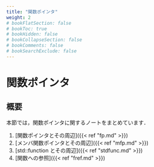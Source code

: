 ```yaml
---
title: "関数ポインタ"
weight: 2
# bookFlatSection: false
# bookToc: true
# bookHidden: false
# bookCollapseSection: false
# bookComments: false
# bookSearchExclude: false
---
```


# 関数ポインタ

## 概要

本節では，関数ポインタに関するノートをまとめています．

1. [関数ポインタとその周辺]({{< ref "fp.md" >}})
2. [メンバ関数ポインタとその周辺]({{< ref "mfp.md" >}})
3. [std::function とその周辺]({{< ref "stdfunc.md" >}})
4. [関数への参照]({{< ref "fref.md" >}})

